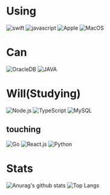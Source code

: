 <!--
**downpool/downpool** is a ✨ _special_ ✨ repository because its `README.md` (this file) appears on your GitHub profile.

Here are some ideas to get you started:

- 🔭 I’m currently working on ...
- 🌱 I’m currently learning ...
- 👯 I’m looking to collaborate on ...
- 🤔 I’m looking for help with ...
- 💬 Ask me about ...
- 📫 How to reach me: ...
- 😄 Pronouns: ...
- ⚡ Fun fact: ...
-->
# Using
![swift](https://img.shields.io/badge/Swift-FA7343?style=for-the-badge&logo=Swift&logoColor=white)
![javascript](https://img.shields.io/badge/JavaScript-F7DF1E?style=for-the-badge&logo=javascript&logoColor=black)
![Apple](https://img.shields.io/badge/Apple-black?style=for-the-badge&logo=Apple&logoColor=white)
![MacOS](https://img.shields.io/badge/MacOS-black?style=for-the-badge&logo=MacOS&logoColor=white)

# Can
![OracleDB](https://img.shields.io/badge/OracleDB-F80000?style=for-the-badge&logo=Oracle&logoColor=white)
![JAVA](https://img.shields.io/badge/Java-FA7343?style=for-the-badge&logo=Java&logoColor=white)

# Will(Studying)
![Node.js](https://img.shields.io/badge/Node.js-43853D?style=for-the-badge&logo=node.js&logoColor=white)
![TypeScript](https://img.shields.io/badge/TypeScript-3178C6?style=for-the-badge&logo=typeScript&logoColor=white)
![MySQL](https://img.shields.io/badge/MySQL-4479A1?style=for-the-badge&logo=MySQL&logoColor=white)

## touching
![Go](https://img.shields.io/badge/Go-00ADD8?style=for-the-badge&logo=Go&logoColor=white)
![React.js](https://img.shields.io/badge/React.js-61DAFB?style=for-the-badge&logo=React&logoColor=white)
![Python](https://img.shields.io/badge/Python-3776AB?style=for-the-badge&logo=python&logoColor=white)

# Stats
![Anurag's github stats](https://github-readme-stats.vercel.app/api?username=downpool&hide=contribs,prs&show_icons=true)
![Top Langs](https://github-readme-stats.vercel.app/api/top-langs/?username=downpool)
